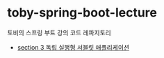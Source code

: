 # toby-spring-boot-lecture
토비의 스프링 부트 강의 코드 레파지토리

* [section 3 독립 실행형 서블릿 애플리케이션](https://github.com/yshjft/toby-spring-boot-lecture/tree/section3)